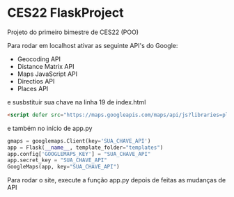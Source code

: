 # CES22 FlaskProject
Projeto do primeiro bimestre de CES22 (POO)

Para rodar em localhost ativar as seguinte API's do Google:
  * Geocoding API
  * Distance Matrix API
  * Maps JavaScript API 
  * Directios API
  * Places API

e susbstituir sua chave na linha 19 de index.html


```html
<script defer src="https://maps.googleapis.com/maps/api/js?libraries=places&language=en&key=SUA_CHAVE_API" type="text/javascript"></script>
```
 e também no início de app.py
 ```python
gmaps = googlemaps.Client(key='SUA_CHAVE_API')
app = Flask(__name__, template_folder="templates")
app.config['GOOGLEMAPS_KEY'] = "SUA_CHAVE_API"
app.secret_key = "SUA_CHAVE_API"
GoogleMaps(app, key="SUA_CHAVE_API")
```
Para rodar o site, execute a função app.py depois de feitas as mudanças de API
